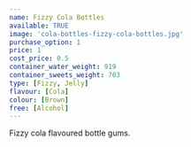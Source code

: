 ```yaml
---
name: Fizzy Cola Bottles
available: TRUE
image: 'cola-bottles-fizzy-cola-bottles.jpg'
purchase_option: 1
price: 1
cost_price: 0.5
container_water_weight: 919
container_sweets_weight: 703
type: [Fizzy, Jelly]
flavour: [Cola]
colour: [Brown]
free: [Alcohol]
---
```

Fizzy cola flavoured bottle gums.